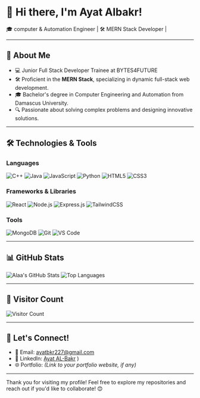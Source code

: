 # 👋 Hi there, I'm Ayat Albakr!

🎓 computer & Automation  Engineer | 🛠️ MERN Stack Developer |  

---

## 🚀 About Me
- 💻 Junior Full Stack Developer Trainee at BYTES4FUTURE 
- 🛠️ Proficient in the **MERN Stack**, specializing in dynamic full-stack web development.
- 🎓 Bachelor's degree in Computer Engineering and Automation from Damascus University.
- 🔍 Passionate about solving complex problems and designing innovative solutions.

---

## 🛠️ Technologies & Tools

### Languages
![C++](https://img.shields.io/badge/-C++-00599C?style=for-the-badge&logo=c%2B%2B&logoColor=white)
![Java](https://img.shields.io/badge/-Java-007396?style=for-the-badge&logo=java&logoColor=white)
![JavaScript](https://img.shields.io/badge/-JavaScript-F7DF1E?style=for-the-badge&logo=javascript&logoColor=black)
![Python](https://img.shields.io/badge/-Python-3776AB?style=for-the-badge&logo=python&logoColor=white)
![HTML5](https://img.shields.io/badge/-HTML5-E34F26?style=for-the-badge&logo=html5&logoColor=white)
![CSS3](https://img.shields.io/badge/-CSS3-1572B6?style=for-the-badge&logo=css3&logoColor=white)

### Frameworks & Libraries
![React](https://img.shields.io/badge/-React-61DAFB?style=for-the-badge&logo=react&logoColor=black)
![Node.js](https://img.shields.io/badge/-Node.js-339933?style=for-the-badge&logo=nodedotjs&logoColor=white)
![Express.js](https://img.shields.io/badge/-Express.js-000000?style=for-the-badge&logo=express&logoColor=white)
![TailwindCSS](https://img.shields.io/badge/-TailwindCSS-38B2AC?style=for-the-badge&logo=tailwind-css&logoColor=white)

### Tools
![MongoDB](https://img.shields.io/badge/-MongoDB-47A248?style=for-the-badge&logo=mongodb&logoColor=white)
![Git](https://img.shields.io/badge/-Git-F05032?style=for-the-badge&logo=git&logoColor=white)
![VS Code](https://img.shields.io/badge/-VSCode-0078D4?style=for-the-badge&logo=visual-studio-code&logoColor=white)

---

## 📊 GitHub Stats

![Alaa's GitHub Stats](https://github-readme-stats.vercel.app/api?username=AyatAlbakr&show_icons=true&theme=radical)
![Top Languages](https://github-readme-stats.vercel.app/api/top-langs/?username=AyatAlbakr&layout=compact&theme=radical)

---

## 🌟 Visitor Count
![Visitor Count](https://komarev.com/ghpvc/?username=AyatAlbakr&color=blue)

---

## 🤝 Let's Connect!
- 📧 Email: [ayatbkr227@gmail.com](mailto:ayatbkr227@gmail.com)
- 💼 LinkedIn: [Ayat AL-Bakr](www.linkedin.com/in/ayat-al-bakr)
)
- 🌐 Portfolio: *(Link to your portfolio website, if any)*

---

Thank you for visiting my profile! Feel free to explore my repositories and reach out if you'd like to collaborate! 😊
